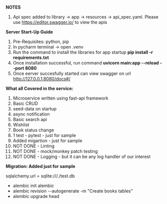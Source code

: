 **NOTES**
1. Api spec added to library -> app -> resources -> api_spec.yaml. Please use https://editor.swagger.io/ to view the apis

**Server Start-Up Guide**
1. Pre-Requisites: python, pip
2. In pycharm terminal -> open .venv
2. Run the command to install the libraries for app startup **pip install -r requirements.txt**
3. Once installation successful, run command **uvicorn main:app --reload --port 8080**
4. Once eerver succesfully started can view swagger on url http://127.0.0.1:8080/docs#/


**What all Covered in the service:**
1. Microservice written using fast-api framework
2. Basic CRUD
2. seed-data on startup
3. async notification
4. Basic search api
5. Wishlist
6. Book status change
7. 1 test - pytest - just for sample
8. Added migartion - just for sample
9. NOT DONE - Linting
10. NOT DONE - mock/monkey patch testing
11. NOT DONE - Logging - but it can be any log handler of our interest


**Migration: Added just for sample**

sqlalchemy.url = sqlite:///./test.db
- alembic init alembic
- alembic revision --autogenerate -m "Create books tables"
- alembic upgrade head
